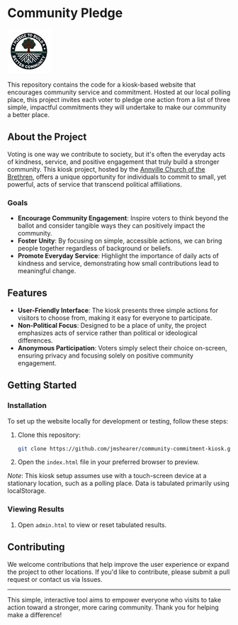 # Community Pledge

![Community Pledge Logo](Resources/Community%20Pledge%20Logo%20Small.png)

This repository contains the code for a kiosk-based website that encourages community service and commitment. Hosted at our local polling place, this project invites each voter to pledge one action from a list of three simple, impactful commitments they will undertake to make our community a better place.

## About the Project

Voting is one way we contribute to society, but it's often the everyday acts of kindness, service, and positive engagement that truly build a stronger community. This kiosk project, hosted by the [Annville Church of the Brethren](https://www.annvillecob.org), offers a unique opportunity for individuals to commit to small, yet powerful, acts of service that transcend political affiliations.

### Goals

- **Encourage Community Engagement**: Inspire voters to think beyond the ballot and consider tangible ways they can positively impact the community.
- **Foster Unity**: By focusing on simple, accessible actions, we can bring people together regardless of background or beliefs.
- **Promote Everyday Service**: Highlight the importance of daily acts of kindness and service, demonstrating how small contributions lead to meaningful change.

## Features

- **User-Friendly Interface**: The kiosk presents three simple actions for visitors to choose from, making it easy for everyone to participate.
- **Non-Political Focus**: Designed to be a place of unity, the project emphasizes acts of service rather than political or ideological differences.
- **Anonymous Participation**: Voters simply select their choice on-screen, ensuring privacy and focusing solely on positive community engagement.

## Getting Started

### Installation
To set up the website locally for development or testing, follow these steps:

1. Clone this repository:  
   ```bash
   git clone https://github.com/jmshearer/community-commitment-kiosk.git

2. Open the `index.html` file in your preferred browser to preview.

*Note*: This kiosk setup assumes use with a touch-screen device at a stationary location, such as a polling place.  Data is tabulated primarily using localStorage.

### Viewing Results

1. Open `admin.html` to view or reset tabulated results.


## Contributing

We welcome contributions that help improve the user experience or expand the project to other locations. If you'd like to contribute, please submit a pull request or contact us via Issues.

---

This simple, interactive tool aims to empower everyone who visits to take action toward a stronger, more caring community. Thank you for helping make a difference!
